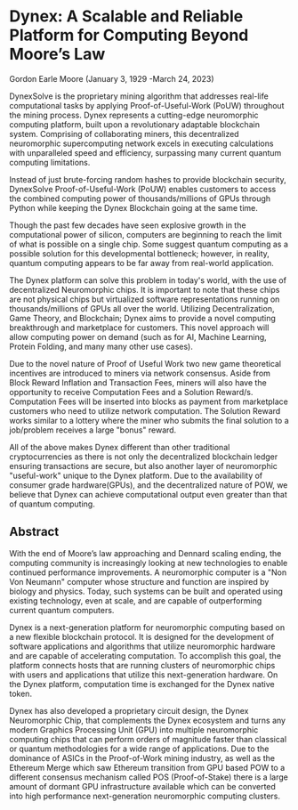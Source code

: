 # Dynex: A Scalable and Reliable Platform for Computing Beyond Moore’s Law
Gordon Earle Moore (January 3, 1929 -March 24, 2023)

DynexSolve is the proprietary mining algorithm that addresses real-life computational tasks by applying Proof-of-Useful-Work (PoUW) throughout the mining process. Dynex represents a cutting-edge neuromorphic computing platform, built upon a revolutionary adaptable blockchain system. Comprising of collaborating miners, this decentralized neuromorphic supercomputing network excels in executing calculations with unparalleled speed and efficiency, surpassing many current quantum computing limitations.

Instead of just brute-forcing random hashes to provide blockchain security, DynexSolve Proof-of-Useful-Work (PoUW) enables customers to access the combined computing power of thousands/millions of GPUs through Python while keeping the Dynex Blockchain going at the same time.

Though the past few decades have seen explosive growth in the computational power of silicon, computers are beginning to reach the limit of what is possible on a single chip. Some suggest quantum computing as a possible solution for this developmental bottleneck; however, in reality, quantum computing appears to be far away from real-world application.

The Dynex platform can solve this problem in today's world, with the use of decentralized Neuromorphic chips. It is important to note that these chips are not physical chips but virtualized software representations running on thousands/millions of GPUs all over the world. Utilizing Decentralization, Game Theory, and Blockchain; Dynex aims to provide a novel computing breakthrough and marketplace for customers. This novel approach will allow computing power on demand (such as for AI, Machine Learning, Protein Folding, and many many other use cases).

Due to the novel nature of Proof of Useful Work two new game theoretical incentives are introduced to miners via network consensus. Aside from Block Reward Inflation and Transaction Fees, miners will also have the opportunity to receive Computation Fees and a Solution Reward/s. Computation Fees will be inserted into blocks as payment from marketplace customers who need to utilize network computation. The Solution Reward works similar to a lottery where the miner who submits the final solution to a job/problem receives a large "bonus" reward. 

All of the above makes Dynex different than other traditional cryptocurrencies as there is not only the decentralized blockchain ledger ensuring transactions are secure, but also another layer of neuromorphic "useful-work" unique to the Dynex platform. Due to the availability of consumer grade hardware(GPUs), and the decentralized nature of POW, we believe that Dynex can achieve computational output even greater than that of quantum computing.

## Abstract

With the end of Moore’s law approaching and Dennard scaling ending, the computing community is increasingly looking at new technologies to enable continued performance improvements. A neuromorphic computer is a "Non Von Neumann" computer whose structure and function are inspired by biology and physics. Today, such systems can be built and operated using existing technology, even at scale, and are capable of outperforming current quantum computers.

Dynex is a next-generation platform for neuromorphic computing based on a new flexible blockchain protocol. It is designed for the development of software applications and algorithms that utilize neuromorphic hardware and are capable of accelerating computation. To accomplish this goal, the platform connects hosts that are running clusters of neuromorphic chips with users and applications that utilize this next-generation hardware. On the Dynex platform, computation time is exchanged for the Dynex native token.

Dynex has also developed a proprietary circuit design, the Dynex Neuromorphic Chip, that complements the Dynex ecosystem and turns any modern Graphics Processing Unit (GPU) into multiple neuromorphic computing chips that can perform orders of magnitude faster than classical or quantum methodologies for a wide range of applications. Due to the dominance of ASICs in the Proof-of-Work mining industry, as well as the Ethereum Merge which saw Ethereum transition from GPU based POW to a different consensus mechanism called POS (Proof-of-Stake) there is a large amount of dormant GPU infrastructure available which can be converted into high performance next-generation neuromorphic computing clusters.
